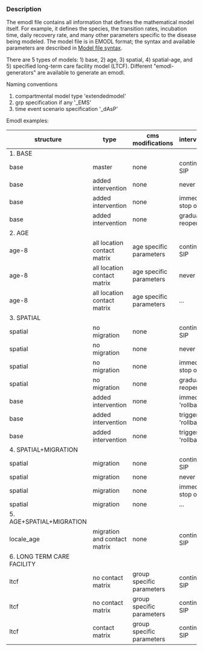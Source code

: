 ### Description 

The emodl file contains all information that defines the mathematical model itself. 
For example, it defines the species, the transition rates, incubation time, daily recovery rate, and many other parameters specific to the disease being modeled. 
The model file is in EMODL format; the syntax and available parameters are described in [Model file syntax](https://idmod.org/docs/cms/model-file.html).

There are 5 types of models: 1) base, 2) age, 3) spatial, 4) spatial-age, and 5) specified long-term care facility model (LTCF). 
Different "emodl-generators" are available to generate an emodl. 


Naming conventions 
1) compartmental model type 'extendedmodel' 
2) grp specification if any '_EMS'  
3) time event scenario specification '_dAsP'

Emodl examples:

| structure      			| type                            | cms modifications        | intervention          | emodl name                                             |
|---------------------------|---------------------------------|--------------------------|-----------------------|--------------------------------------------------------|
| 1. BASE          			|                                 |                          |                       |                                                        |
| base             			| master                          | none                     | continued SIP         | extendedmodel_cobey.emodl                              |                     
| base             			| added intervention              | none                     | never SIP             | extendedmodel_cobey_noSIP.emodl                        |
| base             			| added intervention              | none                     | immediate stop of SIP | extendedmodel_cobey_interventionStopy.emodl            |
| base             			| added intervention              | none                     | gradual reopen        | extendedmodel_cobey_gradual_reopening.emodl            |
| 2. AGE           			|                                 |                          |                       |                                                        |
| age-8            			| all location contact matrix     | age specific parameters  | continued SIP         | extendedmodel_age8.emodl                               |
| age-8            			| all location contact matrix     | age specific parameters  | never SIP             | extendedmodel_age8_neverSIP.emodl                      |
| age-8            			| all location contact matrix     | age specific parameters  | ...                   | optionally add interventions as required            	 |
| 3. SPATIAL       			|                                 |                          |                       |                                                        |
| spatial          			| no migration                    | none                     | continued SIP         | extendedmodel_EMS.emodl                   			 |
| spatial          			| no migration                    | none                     | never SIP             | extendedmodel_EMS_neverSIP.emodl          			 |
| spatial          			| no migration                    | none                     | immediate stop of SIP | extendedmodel_EMS_interventionStopadj.emodl  			 |
| spatial          			| no migration                    | none                     | gradual reopen        | extendedmodel_EMS_gradual_reopening.emodl 			 |
| base             			| added intervention              | none                     | immediate 'rollback'  | extendedmodel_EMS_rollback.emodl            			 |
| base             			| added intervention              | none                     | triggered 'rollback'  | extendedmodel_EMS_critical_triggeredrollback.emodl     |
| base             			| added intervention              | none                     | triggered 'rollback'  | extendedmodel_EMS_hosp_triggeredrollback.emodl         |
| 4. SPATIAL+MIGRATION  	|                          		  |                          |                       |                                                        |
| spatial        			| migration                       | none                     | continued SIP         | extendedmodel_migration_EMS.emodl                      |
| spatial        			| migration                       | none                     | never SIP             | extendedmodel_migration_EMS_neverSIP.emodl             |
| spatial        			| migration                       | none                     | immediate stop of SIP | extendedmodel_migration_EMS_interventionStopadj.emodl  |
| spatial        			| migration                       | none                     | ...       			 | analougous to the model without migration              |
| 5. AGE+SPATIAL+MIGRATION  |                       		  |               			 |                       |                                                        |
| locale_age     			| migration and contact matrix    | none                     | continued SIP         | extendedmodel_agelocale_migration_scen3.emodl          |
| 6. LONG TERM CARE FACILITY|                    			  |                          |                       |                                                        |
| ltcf           			| no contact matrix               | group specific parameters| continued SIP         | extendedmodel_ltcf_age.emodl                           |
| ltcf           			| no contact matrix               | group specific parameters| continued SIP         | extendedmodel_ltcf_homogeneous.emodl                   |
| ltcf           			| contact matrix                  | group specific parameters| continued SIP         | extendedmodel_ltcf_age_testDelay.emodl                 |
	